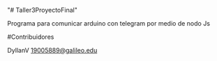 "# Taller3ProyectoFinal"

Programa para comunicar arduino con telegram por medio de nodo Js

#Contribuidores

DyllanV 19005889@galileo.edu

